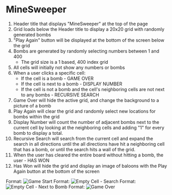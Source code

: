 # MineSweeper

1. Header title that displays "MineSweeper" at the top of the page
2. Grid loads below the Header title to display a 20x20 grid with randomly generated bombs
3. "Play Again" button will be displayed at the bottom of the screen below the grid
4. Bombs are generated by randomly selecting numbers between 1 and 400
    * The grid size is a 1 based, 400 index grid
5. All cells will initially not show any numbers or bombs
6. When a user clicks a specific cell:
    * If the cell is a bomb - GAME OVER
    * If the cell is next to a bomb - DISPLAY NUMBER 
    * If the cell is not a bomb and the cell's neighboring cells are not next to any bombs - RECURSIVE SEARCH
7. Game Over will hide the active grid, and change the background to a picture of a bomb
8. Play Again will clear the grid and randomly select new locations for bombs within the grid
9. Display Number will count the number of adjacent bombs next to the current cell by looking at the neighboring cells and adding "1" for every bomb to display a total. 
10. Recursive Search will search from the current cell and expand the search in all directions until the all directions have hit a neighboring cell that has a bomb, or until the search hits a wall of the grid. 
11. When the user has cleared the entire board without hitting a bomb, the user - HAS WON
12. Has Won will hide the grid and display an image of baloons with the Play Again button at the bottom of the screen
  

Format: ![Game Start](https://i.imgur.com/JzUACNe.jpg)
Format: ![Empty Cell - Search](https://i.imgur.com/EEJQn9v.jpg)
Format: ![Empty Cell - Next to Bomb](https://i.imgur.com/BK3aeTy.jpg)
Format: ![Game Over](https://i.imgur.com/OPvB0Yu.jpg)




